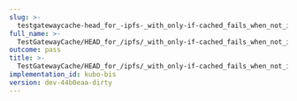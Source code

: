 ```yaml
---
slug: >-
  testgatewaycache-head_for_-ipfs-_with_only-if-cached_fails_when_not_in_local_datastore
full_name: >-
  TestGatewayCache/HEAD_for_/ipfs/_with_only-if-cached_fails_when_not_in_local_datastore
outcome: pass
title: >-
  TestGatewayCache/HEAD_for_/ipfs/_with_only-if-cached_fails_when_not_in_local_datastore
implementation_id: kubo-bis
version: dev-44b0eaa-dirty
---
```



